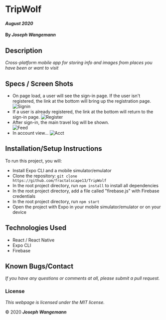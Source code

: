 # TripWolf

#### _August 2020_
#### By _**Joseph Wangemann**_

## Description
_Cross-platform mobile app for storing info and images from places you have been or want to visit_

## Specs / Screen Shots
* On page load, a user will see the sign-in page.  If the user isn't registered, the link at the bottom will bring up the registration page.
![Signin](./src/assets/loginview.png?raw=true "Sign in view")
* If a user is already registered, the link at the bottom will return to the sign-in page.
![Register](./src/assets/registerview.png?raw=true "Register view")
* After sign-in, the main travel log will be shown.  
![Feed](./src/assets/mainview.png?raw=true "Main splash screen")
* In account view...
![Acct](./src/assets/accountview.png?raw=true "Account view")

## Installation/Setup Instructions
To run this project, you will:
  * Install Expo CLI and a mobile simulator/emulator
  * Clone the repository: `git clone https://github.com/fractalscape13/TripWolf`
  * In the root project directory, run `npm install` to install all dependencies 
  * In the root project directory, add a file called "firebase.js" with Firebase credentials
  * In the root project directory, run `npm start` 
  * Open the project with Expo in your mobile simulator/emulator or on your device

## Technologies Used
* React / React Native
* Expo CLI
* Firebase

## Known Bugs/Contact

_If you have any questions or comments at all, please submit a pull request._

### License

*This webpage is licensed under the MIT license.*

&copy; 2020 **_Joseph Wangemann_**
